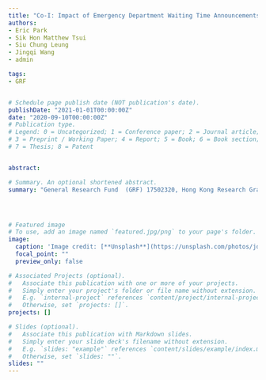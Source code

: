 ```yaml
---
title: "Co-I: Impact of Emergency Department Waiting Time Announcements on Patient Behavior"
authors:
- Eric Park
- Sik Hon Matthew Tsui
- Siu Chung Leung
- Jingqi Wang
- admin

tags:
- GRF


# Schedule page publish date (NOT publication's date).
publishDate: "2021-01-01T00:00:00Z"
date: "2020-09-10T00:00:00Z"
# Publication type.
# Legend: 0 = Uncategorized; 1 = Conference paper; 2 = Journal article;
# 3 = Preprint / Working Paper; 4 = Report; 5 = Book; 6 = Book section;
# 7 = Thesis; 8 = Patent


abstract:

# Summary. An optional shortened abstract.
summary: "General Research Fund  (GRF) 17502320, Hong Kong Research Grants Council, 2020 September - 2022 August"




# Featured image
# To use, add an image named `featured.jpg/png` to your page's folder.
image:
  caption: 'Image credit: [**Unsplash**](https://unsplash.com/photos/jdD8gXaTZsc)'
  focal_point: ""
  preview_only: false

# Associated Projects (optional).
#   Associate this publication with one or more of your projects.
#   Simply enter your project's folder or file name without extension.
#   E.g. `internal-project` references `content/project/internal-project/index.md`.
#   Otherwise, set `projects: []`.
projects: []

# Slides (optional).
#   Associate this publication with Markdown slides.
#   Simply enter your slide deck's filename without extension.
#   E.g. `slides: "example"` references `content/slides/example/index.md`.
#   Otherwise, set `slides: ""`.
slides: ""
---
```


